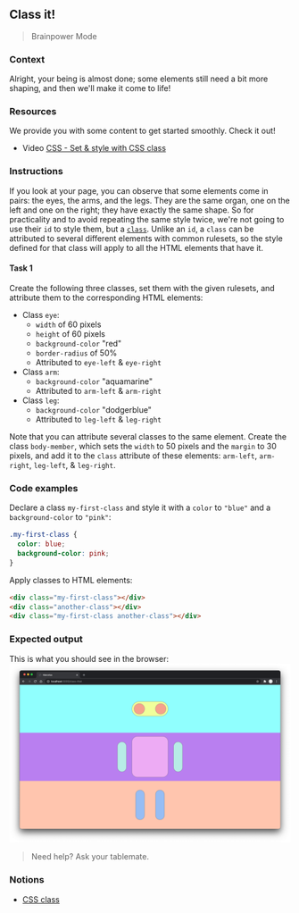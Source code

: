 ## Class it!

> Brainpower Mode

### Context

Alright, your being is almost done; some elements still need a bit more shaping, and then we'll make it come to life!

### Resources

We provide you with some content to get started smoothly. Check it out!

- Video [CSS - Set & style with CSS class](https://www.youtube.com/watch?v=-U397k4VloU&list=PLHyAJ_GrRtf979iZZ1N3qYMfsPj9PCCrF&index=6)

### Instructions

If you look at your page, you can observe that some elements come in pairs: the eyes, the arms, and the legs. They are the same organ, one on the left and one on the right; they have exactly the same shape. So for practicality and to avoid repeating the same style twice, we're not going to use their `id` to style them, but a [`class`](https://developer.mozilla.org/en-US/docs/Web/CSS/Class_selectors). Unlike an `id`, a `class` can be attributed to several different elements with common rulesets, so the style defined for that class will apply to all the HTML elements that have it.

#### Task 1

Create the following three classes, set them with the given rulesets, and attribute them to the corresponding HTML elements:

- Class `eye`:
  - `width` of 60 pixels
  - `height` of 60 pixels
  - `background-color` "red"
  - `border-radius` of 50%
  - Attributed to `eye-left` & `eye-right`
- Class `arm`:
  - `background-color` "aquamarine"
  - Attributed to `arm-left` & `arm-right`
- Class `leg`:
  - `background-color` "dodgerblue"
  - Attributed to `leg-left` & `leg-right`

Note that you can attribute several classes to the same element. Create the class `body-member`, which sets the `width` to 50 pixels and the `margin` to 30 pixels, and add it to the `class` attribute of these elements: `arm-left`, `arm-right`, `leg-left`, & `leg-right`.

### Code examples

Declare a class `my-first-class` and style it with a `color` to `"blue"` and a `background-color` to `"pink"`:

```css
.my-first-class {
  color: blue;
  background-color: pink;
}
```

Apply classes to HTML elements:

```html
<div class="my-first-class"></div>
<div class="another-class"></div>
<div class="my-first-class another-class"></div>
```

### Expected output

This is what you should see in the browser:
![](https://github.com/01-edu/public/raw/master/subjects/class-that/class-that.png)

> Need help? Ask your tablemate.

### Notions

- [CSS class](https://developer.mozilla.org/en-US/docs/Web/CSS/Class_selectors)